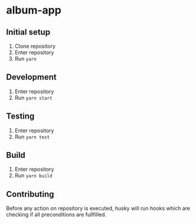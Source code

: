 # **album-app**

## Initial setup

1. Clone repository
2. Enter repository
3. Run `yarn`

## Development

1. Enter repository
2. Run `yarn start`

## Testing

1. Enter repository
2. Run `yarn test`

## Build

1. Enter repository
2. Run `yarn build`

## Contributing

Before any action on repository is executed, husky will run hooks which are checking if all preconditions are fullfilled.
